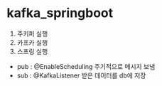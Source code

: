 # kafka_springboot



1. 주키퍼 실행
2. 카프카 실행
3. 스프링 실행 
- pub : @EnableScheduling 주기적으로 메시지 보냄
- sub : @KafkaListener 받은 데이터를 db에 저장


